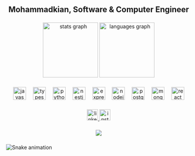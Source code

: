 <h2 align="center">Mohammadkian, Software & Computer Engineer</h2>

###

<div align="center">
  <img src="https://github-readme-stats.vercel.app/api?username=ikianm&hide_title=false&hide_rank=false&show_icons=true&include_all_commits=true&count_private=true&disable_animations=false&theme=onedark&locale=en&hide_border=true" height="150" alt="stats graph"  />
  <img src="https://github-readme-stats.vercel.app/api/top-langs?username=ikianm&locale=en&hide_title=false&layout=compact&card_width=320&langs_count=5&theme=onedark&hide_border=true" height="150" alt="languages graph"  />
</div>

###

<div align="center">
  <img src="https://skillicons.dev/icons?i=js" height="35" alt="javascript logo"  />
  <img width="11" />
  <img src="https://skillicons.dev/icons?i=ts" height="35" alt="typescript logo"  />
  <img width="11" />
  <img src="https://skillicons.dev/icons?i=py" height="35" alt="python logo"  />
  <img width="11" />
  <img src="https://skillicons.dev/icons?i=nestjs" height="35" alt="nestjs logo"  />
  <img width="11" />
  <img src="https://skillicons.dev/icons?i=express" height="35" alt="express logo"  />
  <img width="11" />
  <img src="https://skillicons.dev/icons?i=nodejs" height="35" alt="nodejs logo"  />
  <img width="11" />
  <img src="https://skillicons.dev/icons?i=postgres" height="35" alt="postgresql logo"  />
  <img width="11" />
  <img src="https://skillicons.dev/icons?i=mongodb" height="35" alt="mongodb logo"  />
  <img width="11" />
  <img src="https://skillicons.dev/icons?i=react" height="35" alt="react logo"  />
</div>

###

<div align="center">
  <a href="https://www.linkedin.com/in/mohammadkianmirzaei/" target="_blank">
    <img src="https://img.shields.io/static/v1?message=LinkedIn&logo=linkedin&label=&color=0077B5&logoColor=white&labelColor=&style=for-the-badge" height="30" alt="linkedin logo"  />
  </a>
  <a href="https://www.instagram.com/ikianm_/" target="_blank">
    <img src="https://img.shields.io/static/v1?message=Instagram&logo=instagram&label=&color=E4405F&logoColor=white&labelColor=&style=for-the-badge" height="30" alt="instagram logo"  />
  </a>
</div>

###

<div align="center">
  <img src="https://profile-counter.glitch.me/ikianm/count.svg?"  />
</div>

###

<img src="https://raw.githubusercontent.com/ikianm/ikianm/output/snake.svg" alt="Snake animation" />

###
